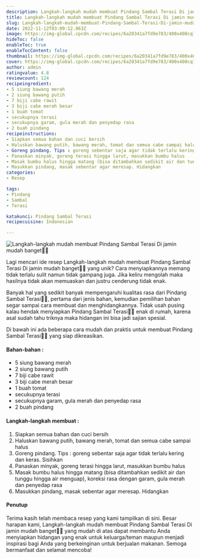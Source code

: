 ```yaml
---
description: Langkah-langkah mudah membuat Pindang Sambal Terasi Di jamin mudah banget"
title: Langkah-langkah mudah membuat Pindang Sambal Terasi Di jamin mudah banget
slug: Langkah-langkah-mudah-membuat-Pindang-Sambal-Terasi-Di-jamin-mudah-banget
date: 2022-11-12T03:09:12.063Z
image: https://img-global.cpcdn.com/recipes/6a20341a7fd9e783/400x400cq70/photo.jpg
hideToc: false
enableToc: true
enableTocContent: false
thumbnail: https://img-global.cpcdn.com/recipes/6a20341a7fd9e783/400x400cq70/photo.jpg
cover: https://img-global.cpcdn.com/recipes/6a20341a7fd9e783/400x400cq70/photo.jpg
author: admin
ratingvalue: 4.8
reviewcount: 124
recipeingredient:
- 5 siung bawang merah
- 2 siung bawang putih
- 7 biji cabe rawit
- 3 biji cabe merah besar
- 1 buah tomat
- secukupnya terasi
- secukupnya garam, gula merah dan penyedap rasa
- 2 buah pindang
recipeinstructions:
- Siapkan semua bahan dan cuci bersih
- Haluskan bawang putih, bawang merah, tomat dan semua cabe sampai halus
- Goreng pindang. Tips : goreng sebentar saja agar tidak terlalu kering dan keras. Sisihkan
- Panaskan minyak, goreng terasi hingga larut, masukkan bumbu halus
- Masak bumbu halus hingga matang (bisa ditambahkan sedikit air dan tunggu hingga air menguap), koreksi rasa dengan garam, gula merah dan penyedap rasa
- Masukkan pindang, masak sebentar agar meresap. Hidangkan
categories:
- Resep

tags:
- Pindang
- Sambal
- Terasi

katakunci: Pindang Sambal Terasi
recipecuisine: Indonesian

---
```


![Langkah-langkah mudah membuat Pindang Sambal Terasi Di jamin mudah banget👩‍🍳](https://img-global.cpcdn.com/recipes/6a20341a7fd9e783/400x400cq70/photo.jpg)

Lagi mencari ide resep Langkah-langkah mudah membuat Pindang Sambal Terasi Di jamin mudah banget👩‍🍳 yang unik? Cara menyiapkannya memang tidak terlalu sulit namun tidak gampang juga. Jika keliru mengolah maka hasilnya tidak akan memuaskan dan justru cenderung tidak enak.

Banyak hal yang sedikit banyak mempengaruhi kualitas rasa dari Pindang Sambal Terasi👩‍🍳, pertama dari jenis bahan, kemudian pemilihan bahan segar sampai cara membuat dan menghidangkannya. Tidak usah pusing kalau hendak menyiapkan Pindang Sambal Terasi👩‍🍳 enak di rumah, karena asal sudah tahu triknya maka hidangan ini bisa jadi sajian spesial.

Di bawah ini ada beberapa cara mudah dan praktis untuk membuat Pindang Sambal Terasi👩‍🍳 yang siap dikreasikan.

<!--inarticleads1-->

#### Bahan-bahan :

- 5 siung bawang merah
- 2 siung bawang putih
- 7 biji cabe rawit
- 3 biji cabe merah besar
- 1 buah tomat
- secukupnya terasi
- secukupnya garam, gula merah dan penyedap rasa
- 2 buah pindang

<!--inarticleads2-->

#### Langkah-langkah membuat :

1. Siapkan semua bahan dan cuci bersih
1. Haluskan bawang putih, bawang merah, tomat dan semua cabe sampai halus
1. Goreng pindang. Tips : goreng sebentar saja agar tidak terlalu kering dan keras. Sisihkan
1. Panaskan minyak, goreng terasi hingga larut, masukkan bumbu halus
1. Masak bumbu halus hingga matang (bisa ditambahkan sedikit air dan tunggu hingga air menguap), koreksi rasa dengan garam, gula merah dan penyedap rasa
1. Masukkan pindang, masak sebentar agar meresap. Hidangkan

#### Penutup

Terima kasih telah membaca resep yang kami tampilkan di sini. Besar harapan kami, Langkah-langkah mudah membuat Pindang Sambal Terasi Di jamin mudah banget👩‍🍳 yang mudah di atas dapat membantu Anda menyiapkan hidangan yang enak untuk keluarga/teman maupun menjadi inspirasi bagi Anda yang berkeinginan untuk berjualan makanan. Semoga bermanfaat dan selamat mencoba!
